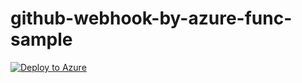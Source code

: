 # github-webhook-by-azure-func-sample

[![Deploy to Azure](https://aka.ms/deploytoazurebutton)](https://portal.azure.com/#create/Microsoft.Template/uri/https%3A%2F%2Fgithub.com%2Fdzeyelid%2Fgithub-webhooks-by-azure-func-sample%2Fblob%2Fmain%2Fiac%2Fmain.json)
